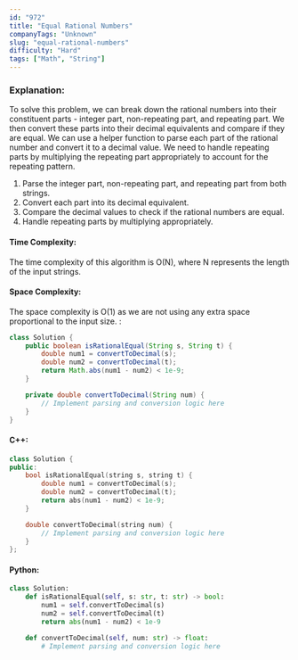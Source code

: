 ```yaml
---
id: "972"
title: "Equal Rational Numbers"
companyTags: "Unknown"
slug: "equal-rational-numbers"
difficulty: "Hard"
tags: ["Math", "String"]
---
```


### Explanation:
To solve this problem, we can break down the rational numbers into their constituent parts - integer part, non-repeating part, and repeating part. We then convert these parts into their decimal equivalents and compare if they are equal. We can use a helper function to parse each part of the rational number and convert it to a decimal value. We need to handle repeating parts by multiplying the repeating part appropriately to account for the repeating pattern.

1. Parse the integer part, non-repeating part, and repeating part from both strings.
2. Convert each part into its decimal equivalent.
3. Compare the decimal values to check if the rational numbers are equal.
4. Handle repeating parts by multiplying appropriately.

#### Time Complexity:
The time complexity of this algorithm is O(N), where N represents the length of the input strings.

#### Space Complexity:
The space complexity is O(1) as we are not using any extra space proportional to the input size.
:
```java
class Solution {
    public boolean isRationalEqual(String s, String t) {
        double num1 = convertToDecimal(s);
        double num2 = convertToDecimal(t);
        return Math.abs(num1 - num2) < 1e-9;
    }

    private double convertToDecimal(String num) {
        // Implement parsing and conversion logic here
    }
}
```

#### C++:
```cpp
class Solution {
public:
    bool isRationalEqual(string s, string t) {
        double num1 = convertToDecimal(s);
        double num2 = convertToDecimal(t);
        return abs(num1 - num2) < 1e-9;
    }

    double convertToDecimal(string num) {
        // Implement parsing and conversion logic here
    }
};
```

#### Python:
```python
class Solution:
    def isRationalEqual(self, s: str, t: str) -> bool:
        num1 = self.convertToDecimal(s)
        num2 = self.convertToDecimal(t)
        return abs(num1 - num2) < 1e-9

    def convertToDecimal(self, num: str) -> float:
        # Implement parsing and conversion logic here
```